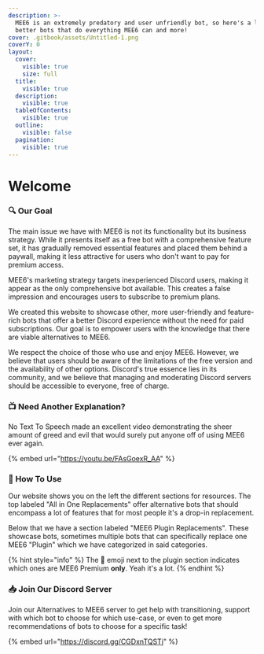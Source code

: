 ```yaml
---
description: >-
  MEE6 is an extremely predatory and user unfriendly bot, so here's a list of
  better bots that do everything MEE6 can and more!
cover: .gitbook/assets/Untitled-1.png
coverY: 0
layout:
  cover:
    visible: true
    size: full
  title:
    visible: true
  description:
    visible: true
  tableOfContents:
    visible: true
  outline:
    visible: false
  pagination:
    visible: true
---
```


# Welcome

### 🔍 Our Goal

The main issue we have with MEE6 is not its functionality but its business strategy. While it presents itself as a free bot with a comprehensive feature set, it has gradually removed essential features and placed them behind a paywall, making it less attractive for users who don't want to pay for premium access.

MEE6's marketing strategy targets inexperienced Discord users, making it appear as the only comprehensive bot available. This creates a false impression and encourages users to subscribe to premium plans.

We created this website to showcase other, more user-friendly and feature-rich bots that offer a better Discord experience without the need for paid subscriptions. Our goal is to empower users with the knowledge that there are viable alternatives to MEE6.

We respect the choice of those who use and enjoy MEE6. However, we believe that users should be aware of the limitations of the free version and the availability of other options. Discord's true essence lies in its community, and we believe that managing and moderating Discord servers should be accessible to everyone, free of charge.

### 📺 Need Another Explanation?

No Text To Speech made an excellent video demonstrating the sheer amount of greed and evil that would surely put anyone off of using MEE6 ever again.

{% embed url="https://youtu.be/FAsGoexR_AA" %}

### 🧭 How To Use

Our website shows you on the left the different sections for resources. The top labeled "All in One Replacements" offer alternative bots that should encompass a lot of features that for most people it's a drop-in replacement.

Below that we have a section labeled "MEE6 Plugin Replacements". These showcase bots, sometimes multiple bots that can specifically replace one MEE6 "Plugin" which we have categorized in said categories.&#x20;

{% hint style="info" %}
The 👑 emoji next to the plugin section indicates which ones are MEE6 Premium **only**. Yeah it's a lot.
{% endhint %}

### 📥 Join Our Discord Server

Join our Alternatives to MEE6 server to get help with transitioning, support with which bot to choose for which use-case, or even to get more recommendations of bots to choose for a specific task!

{% embed url="https://discord.gg/CGDxnTQSTj" %}

